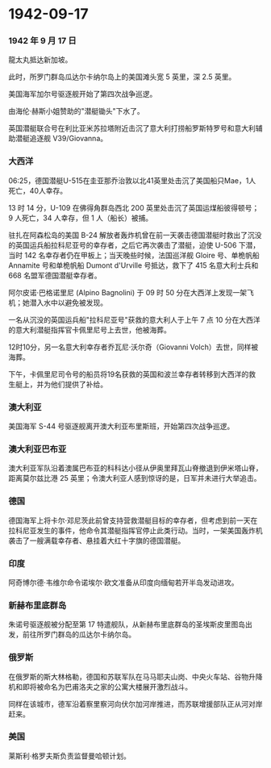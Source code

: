 # 1942-09-17

### 1942 年 9 月 17 日

龍太丸抵达新加坡。

此时，所罗门群岛瓜达尔卡纳尔岛上的美国滩头宽 5 英里，深 2.5 英里。

美国海军加尔号驱逐舰开始了第四次战争巡逻。

由海伦·赫斯小姐赞助的"潜艇锄头"下水了。

英国潜艇联合号在利比亚米苏拉塔附近击沉了意大利打捞船罗斯特罗号和意大利辅助潜艇追逐舰
V39/Giovanna。

### 大西洋

06:25，德国潜艇U-515在圭亚那乔治敦以北41英里处击沉了美国船只Mae，1人死亡，40人幸存。

13 时 14 分，U-109 在佛得角群岛西北 200
英里处击沉了英国运煤船彼得顿号；9 人死亡，34 人幸存，但 1
人（船长）被捕。

驻扎在阿森松岛的美国 B-24
解放者轰炸机曾在前一天袭击德国潜艇时救出了沉没的英国运兵船拉科尼亚号的幸存者，之后它再次袭击了潜艇，迫使
U-506 下潜，当时 142 名幸存者仍在甲板上；当天晚些时候，法国巡洋舰 Gloire
号、单桅帆船 Annamite 号和单桅帆船 Dumont d\'Urville 号抵达，救下了 415
名意大利士兵和 668 名盟军德国潜艇幸存者。

阿尔皮诺·巴格诺里尼 (Alpino Bagnolini) 于 09 时 50
分在大西洋上发现一架飞机；她潜入水中以避免被发现。

一名从沉没的英国运兵船"拉科尼亚号"获救的意大利人于上午 7 点 10
分在大西洋的意大利潜艇指挥官卡佩里尼号上去世，他被海葬。

12时10分，另一名意大利幸存者乔瓦尼·沃尔奇（Giovanni
Volch）去世，同样被海葬。

下午，卡佩里尼司令号的船员将19名获救的英国和波兰幸存者转移到大西洋的救生艇上，并为他们提供了补给。

### 澳大利亚

美国海军 S-44 号驱逐舰离开澳大利亚布里斯班，开始第四次战争巡逻。

### 澳大利亚巴布亚

澳大利亚军队沿着澳属巴布亚的科科达小径从伊奥里拜瓦山脊撤退到伊米塔山脊，距离莫尔兹比港
25 英里；令澳大利亚人感到惊讶的是，日军并未进行大举追击。

### 德国

德国海军上将卡尔·邓尼茨此前曾支持营救潜艇目标的幸存者，但考虑到前一天在拉科尼亚发生的事件，他命令其潜艇指挥官停止此类行动。当时，一架美国轰炸机袭击了一艘满载幸存者、悬挂着大红十字旗的德国潜艇。

### 印度

阿奇博尔德·韦维尔命令诺埃尔·欧文准备从印度向缅甸若开半岛发动进攻。

### 新赫布里底群岛

朱诺号驱逐舰被分配至第 17
特遣舰队，从新赫布里底群岛的圣埃斯皮里图岛出发，前往所罗门群岛的瓜达尔卡纳尔岛。

### 俄罗斯

在俄罗斯的斯大林格勒，德国和苏联军队在马马耶夫山岗、中央火车站、谷物升降机和即将被命名为巴甫洛夫之家的公寓大楼展开激烈战斗。

同样在该城市，德军沿着察里察河向伏尔加河岸推进，而苏联增援部队正从河对岸赶来。

### 美国

莱斯利·格罗夫斯负责监督曼哈顿计划。